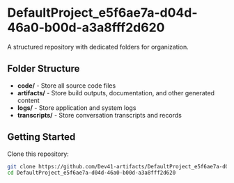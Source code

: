 # DefaultProject_e5f6ae7a-d04d-46a0-b00d-a3a8fff2d620
A structured repository with dedicated folders for organization.

## Folder Structure

- **code/** - Store all source code files
- **artifacts/** - Store build outputs, documentation, and other generated content
- **logs/** - Store application and system logs
- **transcripts/** - Store conversation transcripts and records

## Getting Started

Clone this repository:
```bash
git clone https://github.com/Dev41-artifacts/DefaultProject_e5f6ae7a-d04d-46a0-b00d-a3a8fff2d620
cd DefaultProject_e5f6ae7a-d04d-46a0-b00d-a3a8fff2d620
```

